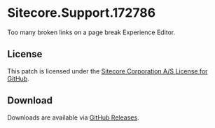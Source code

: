 # Sitecore.Support.172786
Too many broken links on a page break Experience Editor.

## License  
This patch is licensed under the [Sitecore Corporation A/S License for GitHub](https://github.com/sitecoresupport/Sitecore.Support.172786/blob/master/LICENSE).  

## Download  
Downloads are available via [GitHub Releases](https://github.com/sitecoresupport/Sitecore.Support.172786/releases).  
